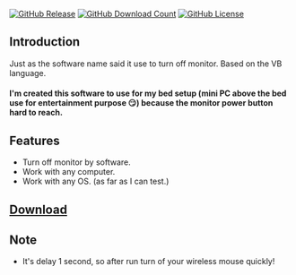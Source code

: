 [![GitHub Release](https://github-basic-badges.herokuapp.com/release/MinorMole/Turn_Off_Monitor.svg?color=blue&text=Release)](https://github.com/MinorMole/Turn_Off_Monitor/releases)
[![GitHub Download Count](https://github-basic-badges.herokuapp.com/downloads/MinorMole/Turn_Off_Monitor/total.svg?color=green&text=Download)](https://github.com/MinorMole/Turn_Off_Monitor/releases)
[![GitHub License](https://github-basic-badges.herokuapp.com/license/MinorMole/Turn_Off_Monitor.svg?color=yellow&text=License)](/LICENSE)

## Introduction

Just as the software name said it use to turn off monitor. Based on the VB language.

#### I'm created this software to use for my bed setup (mini PC above the bed use for entertainment purpose 😏) because the monitor power button hard to reach.

## Features

* Turn off monitor by software.
* Work with any computer.
* Work with any OS. (as far as I can test.)

## [Download](https://github.com/MinorMole/Turn_Off_Monitor/releases)

## Note

* It's delay 1 second, so after run turn of your wireless mouse quickly!

